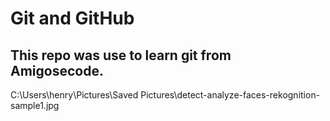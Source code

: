 # Git and GitHub
## This repo was use to learn git from Amigosecode.

C:\Users\henry\Pictures\Saved Pictures\detect-analyze-faces-rekognition-sample1.jpg
